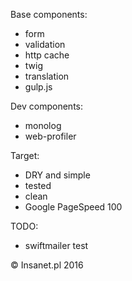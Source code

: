 Base components:
- form
- validation
- http cache
- twig
- translation
- gulp.js

Dev components:
- monolog
- web-profiler

Target:
- DRY and simple
- tested
- clean
- Google PageSpeed 100

TODO:
- swiftmailer test

© Insanet.pl 2016
